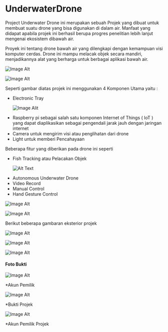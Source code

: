 # UnderwaterDrone
<p>Project Underwater Drone ini merupakan sebuah Projek yang dibuat untuk membuat suatu drone yang bisa digunakan di dalam air. Manfaat yang didapat apabila projek ini berhasil berupa progres penelitian lebih lanjut mengenai ekosistem dibawah air. </p>
<p>Proyek ini tentang drone bawah air yang dilengkapi dengan kemampuan visi komputer cerdas. Drone ini mampu melacak objek secara mandiri, menjadikannya alat yang berharga untuk berbagai aplikasi bawah air. </p>

![Image Alt](https://github.com/YukiAsahi/Underwater-Drone/blob/3ec081241a176976522a8b9038d9df8eca8ee1cd/Previewphoto/D-OceanLab.png)

![Image Alt](https://github.com/YukiAsahi/Underwater-Drone/blob/74ef37ef2ffe9954862e2753407889d24819e77c/Previewphoto/overview.png)

<p>Seperti gambar diatas projek ini menggunakan 4 Komponen Utama yaitu :</p>
<ul>
  <li>Electronic Tray</li>

  ![Image Alit](https://github.com/YukiAsahi/Underwater-Drone/blob/912172b25e821705ec297da67d0d86a313668d44/Previewphoto/drone_electronic_pipe.png)
  
  <li>Raspberry pi sebagai salah satu komponen Internet of Things ( IoT ) yang dapat diaplikasikan sebagai pengendali jarak jauh dengan jaringan internet</li>
  <li>Camera untuk mengirim visi atau penglihatan dari drone</li>
  <li>Light untuk memberi Pencahayaan</li>
</ul>

<p>Beberapa fitur yang diberikan pada drone ini seperti </p>
<ul>
  <li>Fish Tracking atau Pelacakan Objek</li>

  ![Alt Text](https://github.com/YukiAsahi/Underwater-Drone/blob/507a38f60ad97c2a8181ef64e8efbfc4d9c2f4a9/Previewphoto/Gif%20Ikan.gif)
  <li>Autonomous Underwater Drone</li>
  <li>Video Record</li>
  <li>Manual Control</li>
  <li>Hand Gesture Control</li>
  </ul>

  ![Image Alt](https://github.com/YukiAsahi/Underwater-Drone/blob/3ec081241a176976522a8b9038d9df8eca8ee1cd/Previewphoto/bg_cover.png)

  ![Image Alt](https://github.com/YukiAsahi/Underwater-Drone/blob/3ec081241a176976522a8b9038d9df8eca8ee1cd/Previewphoto/bg_cover_v2.png)

<p>Berikut beberapa gambaran eksterior projek</p>

![Image Alt](https://github.com/YukiAsahi/Underwater-Drone/blob/3ec081241a176976522a8b9038d9df8eca8ee1cd/Previewphoto/drone_full_assemble.png)

![Image Alt](https://github.com/YukiAsahi/Underwater-Drone/blob/3ec081241a176976522a8b9038d9df8eca8ee1cd/Previewphoto/drone_head.png)

![Image Alt](https://github.com/YukiAsahi/Underwater-Drone/blob/3ec081241a176976522a8b9038d9df8eca8ee1cd/Previewphoto/drone_head_interior_vision.png)


<h4>Foto Bukti</h4>

![Image Alt](https://github.com/YukiAsahi/Underwater-Drone/blob/3ec081241a176976522a8b9038d9df8eca8ee1cd/Previewphoto/Screenshot%20(508).png)
<p>*Akun Pemilik</p>

![Image Alt](https://github.com/YukiAsahi/Underwater-Drone/blob/3ec081241a176976522a8b9038d9df8eca8ee1cd/Previewphoto/Screenshot%20(509).png)
<p>*Bukti Projek</p>

![Image Alt](https://github.com/YukiAsahi/Underwater-Drone/blob/3ec081241a176976522a8b9038d9df8eca8ee1cd/Previewphoto/Screenshot%20(510).png)
<p>*Akun Pemilik Projek</p>

